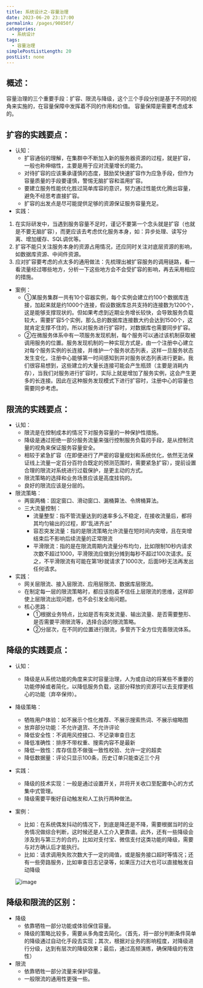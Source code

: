 ```yaml
---
title: 系统设计之-容量治理
date: 2023-06-20 23:17:00
permalink: /pages/90850f/
categories: 
  - 系统设计
tags: 
  - 容量治理
simplePostListLength: 20
postList: none
---
```

## 概述：
容量治理的三个重要手段：扩容、限流与降级，这个三个手段分别是基于不同的视角来实施的，在容量保障中发挥着不同的作用和价值。
容量保障是需要考虑成本的。

## 扩容的实践要点：

- 认知：
   - 扩容通俗的理解，在集群中不断加入新的服务器资源的过程，就是扩容，一般也称伸缩性，主要是用于应对流量增长的能力。
   - 对待扩容的应该秉承谨慎的态度，鼓励奖快速扩容作为应急手段，但作为容量质量的手段要谨慎，警惕无脑扩容和滥用扩容。
   - 要建立服务性能优化胜过简单库容的意识，努力通过性能优化腾出容量，避免不经思考直接扩容。
   - 扩容的出发点是尽可能提供足够的资源保证服务容量充足。
- 实践：
1. 在实际研发中，当遇到服务容量不足时，谨记不要第一个念头就是扩容（也就是不要无脑扩容），而更应该去考虑优化服务本身，如：异步处理、读写分离、增加缓存、SQL调优等。
2. 扩容不能只关注服务本身的资源占用情况，还应同时关注对底层资源的影响，如数据库资源、中间件资源。
3. 应对扩容要考虑的点太多的通用做法：先梳理出被扩容服务的调用链路，看一看流量经过哪些地方，分析一下这些地方会不会受扩容的影响，再去采用相应的措施。
- 案例：
   - ①某服务集群一共有10个容器实例，每个实例会建立约100个数据库连接，加起来就是约1000个连接，假设数据库总共支持的连接数为1200个，这是能够支撑现状的。但如果考虑到近期业务增长较快，会导致服务负载较大，需要扩容5个实例，那么总的数据库连接数大约会达到1500个，这就肯定支撑不住的，所以对服务进行扩容时，对数据库也需要同步扩容。
   - ②在微服务体系中有一项服务发现机制，每个服务可以通过该机制获取被调用服务的位置。服务发现机制的一种实现方式是，由一个注册中心建立对每个服务实例的长连接，并维护一个服务状态列表，这样一旦服务状态发生变化，注册中心能够第一时间感知到并对服务状态列表进行更新。我们很容易想到，这些建立的大量长连接可能会产生瓶颈（主要是消耗内存），当我们对服务进行扩容时，实际上就是增加了服务实例，这会产生更多的长连接。因此在这种服务发现模式下进行扩容时，注册中心的容量也需要同步考虑。

## 限流的实践要点：

- 认知：
   - 限流是在控制成本的情况下对服务容量的一种保护性措施。
   - 降级是通过拒绝一部分服务流量来强行控制服务负载的手段，是从控制流量的视角来保证服务容量安全。
   - 相较于紧急扩容（在即便进行了严密的容量规划和系统优化，依然无法保证线上流量一定百分百符合既定的预测范围时，需要紧急扩容），提前设置合理的限流对系统进行过载保护，是更主动的方式。
   - 限流策略的选择和业务场景应该是高度挂钩的。
   - 良好的限流应该是分层的。
- 限流策略：
   - 两窗两桶：固定窗口、滑动窗口、漏桶算法、令牌桶算法。
   - 三大流量控制：
      - 流量整型：指不管流量达到的速率多么不稳定，在接收流量后，都将其均匀输出的过程，即“乱进齐出”
      - 容忍突发流量：指的是限流策略允许流量在短时间内突增，且在突增结束后不影响后续流量的正常限流
      - 平滑限流：指的是在限流周期内流量分布均匀，比如限制10秒内请求次数不超过1000，平滑限流应做到分摊到每秒不超过100次请求。反之，不平滑限流有可能在第1秒就请求了1000次，后面9秒无法再发出任何请求。
- 实践：
   - 网关层限流、接入层限流、应用层限流、数据库层限流。
   - 在制定每一层的限流策略时，都应该抱着不信任上层限流的思维，这样即使上层限流出现问题，也不会引发全局问题。
   - 核心思路：
      - ①根据业务特点，比如是否有突发流量、输出流量、是否需要整形、是否需要平滑限流等，选择合适的限流策略。
      - ②分层次，在不同的位置进行限流，多管齐下全方位完善限流体系。
## 降级的实践要点：

- 认知：
   - 降级是从系统功能的角度来实时容量治理，人为或自动的将某些不重要的功能停掉或者简化，以降低服务负载，这部分释放的资源可以去支撑更核心的功能（弃卒保帅）。
- 降级策略：
   - 牺牲用户体验：如不展示个性化推荐、不展示搜索热词、不展示缩略图
   - 放弃部分功能：不允许退货、不允许评论
   - 降低安全性：不调用风控接口、不记录审查日志
   - 降低准确性：排序不带权重、搜索内容不是最新
   - 降低一致性：库存信息不做强一致性校验、允许一定的超卖
   - 降低数据量：评论只显示100条，历史订单只能查近三个月
- 实践：
   - 降级的技术实现：一般是通过设置开关，并将开关收口至配置中心的方式集中式管理。
   - 降级需要平衡好自动触发和人工执行两种做法。
- 案例：
   - 比如：在系统偶发抖动的情况下，到底是降还是不降，需要根据当时的业务情况做综合判断，这时候还是人工介入更靠谱。此外，还有一些降级会涉及到与第三方的合约，比如对支付宝、微信支付这类功能的降级，需要与对方确认后才能执行。
   - 比如：请求调用失败次数大于一定的阈值，或是服务接口超时等情况；还有一些旁路服务，比如审查日志记录等，如果压力过大也可以直接触发自动降级
   
   ![image](https://cdn.staticaly.com/gh/sswfive/blog-pic@main/image.5dzyx2syns40.webp)

## 降级和限流的区别：

- 降级
   - 依靠牺牲一部分功能或体验保住容量。
   - 降级的策略比较多，需要从多角度去简化。（首先，将一部分判断条件简单的降级通过自动化手段去实现；其次，根据对业务的影响程度，对降级进行分级，达到有层次的降级效果；最后，通过高频演练，确保降级的有效性）
- 限流
   - 依靠牺牲一部分流量来保护容量。
   - 一般限流的通用性更强一些。
